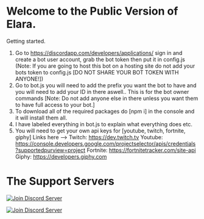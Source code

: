 Welcome to the Public Version of Elara.
===========================================

Getting started.
1. Go to https://discordapp.com/developers/applications/ sign in and create a bot user account, grab the bot token then put it in config.js 
(Note: If you are going to host this bot on a hosting site do not add your bots token to config.js [DO NOT SHARE YOUR BOT TOKEN WITH ANYONE!])
2. Go to bot.js you will need to add the prefix you want the bot to have and you will need to add your ID in there aswell.. This is for the bot owner commands [Note: Do not add anyone else in there unless you want them to have full access to your bot.]
3. To download all of the required packages do [npm i] in the console and it will install them all.
4. I have labeled everything in bot.js to explain what everything does etc.
5. You will need to get your own api keys for [youtube, twitch, fortnite, giphy] Links here -->
Twitch: https://dev.twitch.tv
Youtube: https://console.developers.google.com/projectselector/apis/credentials?supportedpurview=project
Fortnite: https://fortnitetracker.com/site-api
Giphy: https://developers.giphy.com

The Support Servers
====================
<html>
  <p>
    <a href="https://discord.gg/ExpAf64"><img src="https://canary.discordapp.com/api/guilds/499409162661396481/widget.png?style=banner2" alt="Join Discord Server"/></a>
  </p>
</html>
<html>
  <p>
    <a href="https://discord.gg/hgsM86w"><img src="https://canary.discordapp.com/api/guilds/371105897570631691/widget.png?style=banner2" alt="Join Discord Server"/></a>
  </p>
</html>

